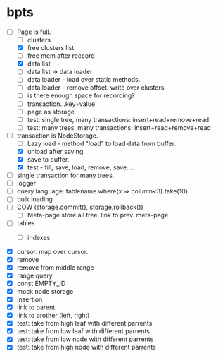 # bpts

- [ ] Page is full.
  - [ ] clusters
   - [x] free clusters list
   - [ ] free mem after reccord
  - [x] data list
  - [ ] data list -> data loader
  - [ ] data loader - load over static methods.
  - [ ] data loader - remove offset. write over clusters.
  - [ ] is there enough space for recording?
  - [ ] transaction...key+value
  - [ ] page as storage
  - [ ] test: single tree, many transactions: insert+read+remove+read
  - [ ] test: many trees, many transactions: insert+read+remove+read
- [ ] transaction is NodeStorage. 
  - [ ] Lazy load - method "load" to load data from buffer.
  - [x] unload after saving
  - [x] save to buffer.
  - [x] test - fill, save, load, remove, save.... 
- [ ] single transaction for many trees.
- [ ] logger
- [ ] query language: tablename.where(x => column<3).take(10)
- [ ] bulk loading
- [ ] COW (storage.commit(), storage.rollback())
   - [ ] Meta-page store all tree. link to prev. meta-page
- [ ] tables
   - [ ] indexes


- [x] cursor. map over cursor.
- [x] remove
- [x] remove from middle range
- [x] range query
- [x] const EMPTY_ID
- [x] mock node storage
- [x] insertion
- [x] link to parent
- [x] link to brother (left, right)
- [x] test: take from high leaf with different parrents
- [x] test: take from low leaf with different parrents
- [x] test: take from low node with different parrents
- [x] test: take from high node with different parrents